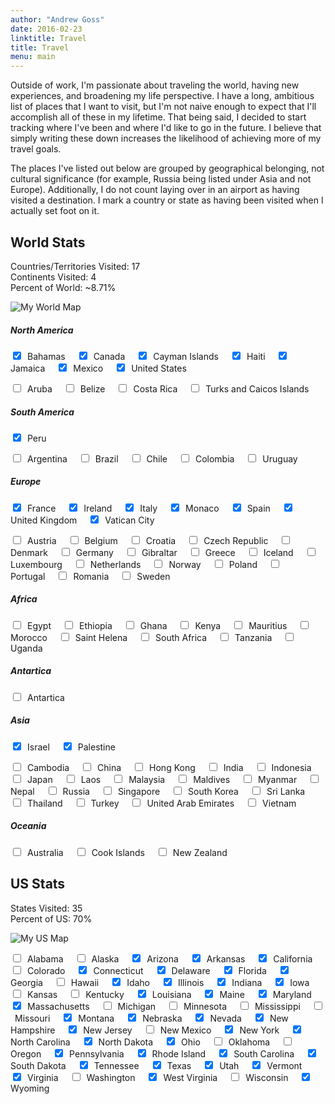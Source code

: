 ```yaml
---
author: "Andrew Goss"
date: 2016-02-23
linktitle: Travel
title: Travel
menu: main
---
```

<!-- > You can check out my blog posts about travel <a href="/tags/travel">here</a>.-->

Outside of work, I'm passionate about traveling the world, having new experiences, and broadening my life perspective. I have a long, ambitious list of places that I want to visit, but I'm not naive enough to expect that I'll accomplish all of these in my lifetime. That being said, I decided to start tracking where I've been and where I'd like to go in the future. I believe that simply writing these down increases the likelihood of achieving more of my travel goals.

The places I've listed out below are grouped by geographical belonging, not cultural significance (for example, Russia being listed under Asia and not Europe). Additionally, I do not count laying over in an airport as having visited a destination. I mark a country or state as having been visited when I actually set foot on it.

## World Stats

Countries/Territories Visited: 17<br>
Continents Visited: 4<br>
Percent of World: ~8.71%

![My World Map](/img/matador_network_my_world_map.png "My World Map")

##### North America
<input type="checkbox" onclick="return false" checked="checked">&ensp;Bahamas&ensp;&ensp;
<input type="checkbox" onclick="return false" checked="checked">&ensp;Canada&ensp;&ensp;
<input type="checkbox" onclick="return false" checked="checked">&ensp;Cayman Islands&ensp;&ensp;
<input type="checkbox" onclick="return false" checked="checked">&ensp;Haiti&ensp;&ensp;
<input type="checkbox" onclick="return false" checked="checked">&ensp;Jamaica&ensp;&ensp;
<input type="checkbox" onclick="return false" checked="checked">&ensp;Mexico&ensp;&ensp;
<input type="checkbox" onclick="return false" checked="checked">&ensp;United States&ensp;&ensp;

<input type="checkbox" onclick="return false">&ensp;Aruba&ensp;&ensp;
<input type="checkbox" onclick="return false">&ensp;Belize&ensp;&ensp;
<input type="checkbox" onclick="return false">&ensp;Costa Rica&ensp;&ensp;
<input type="checkbox" onclick="return false">&ensp;Turks and Caicos Islands&ensp;&ensp;

##### South America
<input type="checkbox" onclick="return false" checked="checked">&ensp;Peru&ensp;&ensp;

<input type="checkbox" onclick="return false">&ensp;Argentina&ensp;&ensp;
<input type="checkbox" onclick="return false">&ensp;Brazil&ensp;&ensp;
<input type="checkbox" onclick="return false">&ensp;Chile&ensp;&ensp;
<input type="checkbox" onclick="return false">&ensp;Colombia&ensp;&ensp;
<input type="checkbox" onclick="return false">&ensp;Uruguay&ensp;&ensp;

##### Europe
<input type="checkbox" onclick="return false" checked="checked">&ensp;France&ensp;&ensp;
<input type="checkbox" onclick="return false" checked="checked">&ensp;Ireland&ensp;&ensp;
<input type="checkbox" onclick="return false" checked="checked">&ensp;Italy&ensp;&ensp;
<input type="checkbox" onclick="return false" checked="checked">&ensp;Monaco&ensp;&ensp;
<input type="checkbox" onclick="return false" checked="checked">&ensp;Spain&ensp;&ensp;
<input type="checkbox" onclick="return false" checked="checked">&ensp;United Kingdom&ensp;&ensp;
<input type="checkbox" onclick="return false" checked="checked">&ensp;Vatican City&ensp;&ensp;

<input type="checkbox" onclick="return false">&ensp;Austria&ensp;&ensp;
<input type="checkbox" onclick="return false">&ensp;Belgium&ensp;&ensp;
<input type="checkbox" onclick="return false">&ensp;Croatia&ensp;&ensp;
<input type="checkbox" onclick="return false">&ensp;Czech Republic&ensp;&ensp;
<input type="checkbox" onclick="return false">&ensp;Denmark&ensp;&ensp;
<input type="checkbox" onclick="return false">&ensp;Germany&ensp;&ensp;
<input type="checkbox" onclick="return false">&ensp;Gibraltar&ensp;&ensp;
<input type="checkbox" onclick="return false">&ensp;Greece&ensp;&ensp;
<input type="checkbox" onclick="return false">&ensp;Iceland&ensp;&ensp;
<input type="checkbox" onclick="return false">&ensp;Luxembourg&ensp;&ensp;
<input type="checkbox" onclick="return false">&ensp;Netherlands&ensp;&ensp;
<input type="checkbox" onclick="return false">&ensp;Norway&ensp;&ensp;
<input type="checkbox" onclick="return false">&ensp;Poland&ensp;&ensp;
<input type="checkbox" onclick="return false">&ensp;Portugal&ensp;&ensp;
<input type="checkbox" onclick="return false">&ensp;Romania&ensp;&ensp;
<input type="checkbox" onclick="return false">&ensp;Sweden&ensp;&ensp;

##### Africa
<input type="checkbox" onclick="return false">&ensp;Egypt&ensp;&ensp;
<input type="checkbox" onclick="return false">&ensp;Ethiopia&ensp;&ensp;
<input type="checkbox" onclick="return false">&ensp;Ghana&ensp;&ensp;
<input type="checkbox" onclick="return false">&ensp;Kenya&ensp;&ensp;
<input type="checkbox" onclick="return false">&ensp;Mauritius&ensp;&ensp;
<input type="checkbox" onclick="return false">&ensp;Morocco&ensp;&ensp;
<input type="checkbox" onclick="return false">&ensp;Saint Helena&ensp;&ensp;
<input type="checkbox" onclick="return false">&ensp;South Africa&ensp;&ensp;
<input type="checkbox" onclick="return false">&ensp;Tanzania&ensp;&ensp;
<input type="checkbox" onclick="return false">&ensp;Uganda&ensp;&ensp;

##### Antartica
<input type="checkbox" onclick="return false">&ensp;Antartica&ensp;&ensp;

##### Asia
<input type="checkbox" onclick="return false" checked="checked">&ensp;Israel&ensp;&ensp;
<input type="checkbox" onclick="return false" checked="checked">&ensp;Palestine&ensp;&ensp;

<input type="checkbox" onclick="return false">&ensp;Cambodia&ensp;&ensp;
<input type="checkbox" onclick="return false">&ensp;China&ensp;&ensp;
<input type="checkbox" onclick="return false">&ensp;Hong Kong&ensp;&ensp;
<input type="checkbox" onclick="return false">&ensp;India&ensp;&ensp;
<input type="checkbox" onclick="return false">&ensp;Indonesia&ensp;&ensp;
<input type="checkbox" onclick="return false">&ensp;Japan&ensp;&ensp;
<input type="checkbox" onclick="return false">&ensp;Laos&ensp;&ensp;
<input type="checkbox" onclick="return false">&ensp;Malaysia&ensp;&ensp;
<input type="checkbox" onclick="return false">&ensp;Maldives&ensp;&ensp;
<input type="checkbox" onclick="return false">&ensp;Myanmar&ensp;&ensp;
<input type="checkbox" onclick="return false">&ensp;Nepal&ensp;&ensp;
<input type="checkbox" onclick="return false">&ensp;Russia&ensp;&ensp;
<input type="checkbox" onclick="return false">&ensp;Singapore&ensp;&ensp;
<input type="checkbox" onclick="return false">&ensp;South Korea&ensp;&ensp;
<input type="checkbox" onclick="return false">&ensp;Sri Lanka&ensp;&ensp;
<input type="checkbox" onclick="return false">&ensp;Thailand&ensp;&ensp;
<input type="checkbox" onclick="return false">&ensp;Turkey&ensp;&ensp;
<input type="checkbox" onclick="return false">&ensp;United Arab Emirates&ensp;&ensp;
<input type="checkbox" onclick="return false">&ensp;Vietnam&ensp;&ensp;

##### Oceania
<input type="checkbox" onclick="return false">&ensp;Australia&ensp;&ensp;
<input type="checkbox" onclick="return false">&ensp;Cook Islands&ensp;&ensp;
<input type="checkbox" onclick="return false">&ensp;New Zealand&ensp;&ensp;

## US Stats

States Visited: 35<br>
Percent of US: 70%

![My US Map](/img/matador_network_my_us_map.png "My US Map")

<input type="checkbox" onclick="return false">&ensp;Alabama&ensp;&ensp;
<input type="checkbox" onclick="return false">&ensp;Alaska&ensp;&ensp;
<input type="checkbox" onclick="return false" checked="checked">&ensp;Arizona&ensp;&ensp;
<input type="checkbox" onclick="return false" checked="checked">&ensp;Arkansas&ensp;&ensp;
<input type="checkbox" onclick="return false" checked="checked">&ensp;California&ensp;&ensp;
<input type="checkbox" onclick="return false">&ensp;Colorado&ensp;&ensp;
<input type="checkbox" onclick="return false" checked="checked">&ensp;Connecticut&ensp;&ensp;
<input type="checkbox" onclick="return false" checked="checked">&ensp;Delaware&ensp;&ensp;
<input type="checkbox" onclick="return false" checked="checked">&ensp;Florida&ensp;&ensp;
<input type="checkbox" onclick="return false" checked="checked">&ensp;Georgia&ensp;&ensp;
<input type="checkbox" onclick="return false">&ensp;Hawaii&ensp;&ensp;
<input type="checkbox" onclick="return false" checked="checked">&ensp;Idaho&ensp;&ensp;
<input type="checkbox" onclick="return false" checked="checked">&ensp;Illinois&ensp;&ensp;
<input type="checkbox" onclick="return false" checked="checked">&ensp;Indiana&ensp;&ensp;
<input type="checkbox" onclick="return false" checked="checked">&ensp;Iowa&ensp;&ensp;
<input type="checkbox" onclick="return false">&ensp;Kansas&ensp;&ensp;
<input type="checkbox" onclick="return false">&ensp;Kentucky&ensp;&ensp;
<input type="checkbox" onclick="return false" checked="checked">&ensp;Louisiana&ensp;&ensp;
<input type="checkbox" onclick="return false" checked="checked">&ensp;Maine&ensp;&ensp;
<input type="checkbox" onclick="return false" checked="checked">&ensp;Maryland&ensp;&ensp;
<input type="checkbox" onclick="return false" checked="checked">&ensp;Massachusetts&ensp;&ensp;
<input type="checkbox" onclick="return false">&ensp;Michigan&ensp;&ensp;
<input type="checkbox" onclick="return false">&ensp;Minnesota&ensp;&ensp;
<input type="checkbox" onclick="return false">&ensp;Mississippi&ensp;&ensp;
<input type="checkbox" onclick="return false">&ensp;Missouri&ensp;&ensp;
<input type="checkbox" onclick="return false" checked="checked">&ensp;Montana&ensp;&ensp;
<input type="checkbox" onclick="return false" checked="checked">&ensp;Nebraska&ensp;&ensp;
<input type="checkbox" onclick="return false" checked="checked">&ensp;Nevada&ensp;&ensp;
<input type="checkbox" onclick="return false" checked="checked">&ensp;New Hampshire&ensp;&ensp;
<input type="checkbox" onclick="return false" checked="checked">&ensp;New Jersey&ensp;&ensp;
<input type="checkbox" onclick="return false">&ensp;New Mexico&ensp;&ensp;
<input type="checkbox" onclick="return false" checked="checked">&ensp;New York&ensp;&ensp;
<input type="checkbox" onclick="return false" checked="checked">&ensp;North Carolina&ensp;&ensp;
<input type="checkbox" onclick="return false" checked="checked">&ensp;North Dakota&ensp;&ensp;
<input type="checkbox" onclick="return false" checked="checked">&ensp;Ohio&ensp;&ensp;
<input type="checkbox" onclick="return false">&ensp;Oklahoma&ensp;&ensp;
<input type="checkbox" onclick="return false">&ensp;Oregon&ensp;&ensp;
<input type="checkbox" onclick="return false" checked="checked">&ensp;Pennsylvania&ensp;&ensp;
<input type="checkbox" onclick="return false" checked="checked">&ensp;Rhode Island&ensp;&ensp;
<input type="checkbox" onclick="return false" checked="checked">&ensp;South Carolina&ensp;&ensp;
<input type="checkbox" onclick="return false" checked="checked">&ensp;South Dakota&ensp;&ensp;
<input type="checkbox" onclick="return false" checked="checked">&ensp;Tennessee&ensp;&ensp;
<input type="checkbox" onclick="return false" checked="checked">&ensp;Texas&ensp;&ensp;
<input type="checkbox" onclick="return false" checked="checked">&ensp;Utah&ensp;&ensp;
<input type="checkbox" onclick="return false" checked="checked">&ensp;Vermont&ensp;&ensp;
<input type="checkbox" onclick="return false" checked="checked">&ensp;Virginia&ensp;&ensp;
<input type="checkbox" onclick="return false">&ensp;Washington&ensp;&ensp;
<input type="checkbox" onclick="return false" checked="checked">&ensp;West Virginia&ensp;&ensp;
<input type="checkbox" onclick="return false">&ensp;Wisconsin&ensp;&ensp;
<input type="checkbox" onclick="return false" checked="checked">&ensp;Wyoming&ensp;&ensp;